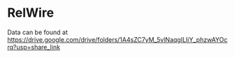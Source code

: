# RelWire

Data can be found at https://drive.google.com/drive/folders/1A4sZC7yM_5vlNaqgILIiY_phzwAYOcrq?usp=share_link
